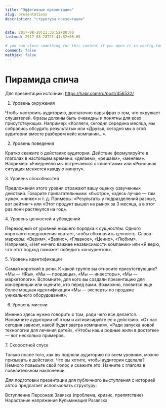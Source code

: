 ```yaml
---
title: "Эффетивные презентации"
slug: presentations
description: "структура презентации" 


date: 2017-08-20T21:38:52+08:00
lastmod: 2017-08-28T21:41:52+08:00

# you can close something for this content if you open it in config.toml.
comment: false
mathjax: false
---
```


# Пирамида спича
Для презентаций
источник: https://habr.com/ru/post/456532/
1. Уровень окружения

Чтобы настроить аудиторию, достаточно пары фраз о том, что окружает слушателей. Фразы должны быть очевидны и понятны для всех присутствующих. Например: «Коллеги, сегодня середина месяца, мы собрались обсудить результаты» или «Друзья, сегодня мы в этой аудитории вместе разберем кейс компании…».

2. Уровень поведения

Кратко скажите о действиях аудитории. Действие формулируйте в глаголах в настоящем времени: «делаем», «решаем», «меняем». Например: «Ежедневно мы встречаемся с клиентами» или «Рыночная ситуация меняется каждую минуту».

3‍. Уровень способностей

Предложения этого уровня отражают вашу оценку озвученных действий. Говорите прилагательными: «быстро», «здесь лучше — там хуже», «ниже» и т. д. Примеры: «Результаты у подразделений разные, вот рейтинг» или «Этот продукт вышел на рынок за 3 месяца, а в этот раз лонч растянулся на год».

4‍. Уровень ценностей и убеждений

Переходный от уровней низшего порядка к сущностям. Одного короткого предложения хватает, чтобы обозначить ценность. Слова-маркеры: «Верим», «Важно», «Главное», «Ценно», «Любим». Например, «Нет ничего важнее независимости компании» или «Я верю, что этот подход поможет победить конкурентов».

‍5. Уровень идентификации

Самый короткий в речи. К какой группе вы относите присутствующих? «Мы — HRы», «Мы — продавцы», «Мы — инвесторы», «Мы — маркетологи». Вспомните, для кого вы создали презентацию для конференции или оцените, кто перед вами. Возможно, появится еще более мощная идентификация «Мы — эксперты по продаже уникального оборудования».

6. Уровень миссии

Именно здесь нужно говорить о том, ради чего все делается. Напомните аудитории об этом и активизируйте ее к действию. «От нас сегодня зависит, какой будет завтра компания», «Ради запуска новой технологии для лечения детей», «Чтобы наши родные жили в достатке» — вот несколько примеров.

‍7. Скоростной спуск

Только после того, как вы подняли аудиторию по всем уровням, можно призывать к действию. Что вы хотите, чтобы аудитория сделала? Немного повысьте свой голос и скажите это. Начните с глагола в повелительном наклонении.


Для подготовки презентации для публичного выступления с историей автор предлагает использовать структуру:

Вступление
Персонаж
Завязка (проблема, кризис, препятствие)
Нарастание напряжения
Кульминация
Развязка